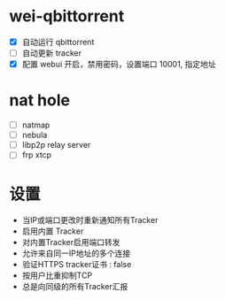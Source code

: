 # wei-qbittorrent

- [x] 自动运行 qbittorrent
- [ ] 自动更新 tracker
- [x] 配置 webui 开启，禁用密码，设置端口 10001, 指定地址

# nat hole

- [ ] natmap
- [ ] nebula
- [ ] libp2p relay server
- [ ] frp xtcp

# 设置

- 当IP或端口更改时重新通知所有Tracker
- 启用内置 Tracker
- 对内置Tracker启用端口转发
- 允许来自同一IP地址的多个连接
- 验证HTTPS tracker证书 : false
- 按用户比重抑制TCP
- 总是向同级的所有Tracker汇报
